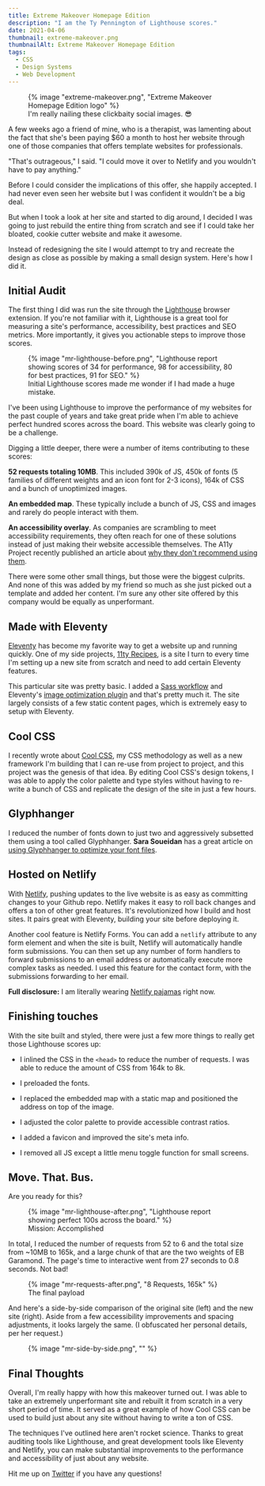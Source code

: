 ```yaml
---
title: Extreme Makeover Homepage Edition
description: "I am the Ty Pennington of Lighthouse scores."
date: 2021-04-06
thumbnail: extreme-makeover.png
thumbnailAlt: Extreme Makeover Homepage Edition
tags:
  - CSS
  - Design Systems
  - Web Development
---
```


<figure>
  {% image "extreme-makeover.png", "Extreme Makeover Homepage Edition logo" %}
  <figcaption>
    I'm really nailing these clickbaity social images. 😎
  </figcaption>
</figure>

A few weeks ago a friend of mine, who is a therapist, was lamenting about the fact that she's been paying $60 a month to host her website through one of those companies that offers template websites for professionals.

"That's outrageous," I said. "I could move it over to Netlify and you wouldn't have to pay anything."

Before I could consider the implications of this offer, she happily accepted. I had never even seen her website but I was confident it wouldn't be a big deal.

But when I took a look at her site and started to dig around, I decided I was going to just rebuild the entire thing from scratch and see if I could take her bloated, cookie cutter website and make it awesome.

Instead of redesigning the site I would attempt to try and recreate the design as close as possible by making a small design system. Here's how I did it.

## Initial Audit

The first thing I did was run the site through the [Lighthouse](https://developers.google.com/web/tools/lighthouse) browser extension. If you're not familiar with it, Lighthouse is a great tool for measuring a site's performance, accessibility, best practices and SEO metrics. More importantly, it gives you actionable steps to improve those scores.

<figure>
  {% image "mr-lighthouse-before.png", "Lighthouse report showing scores of 34 for performance, 98 for accessibility, 80 for best practices, 91 for SEO." %}
  <figcaption>
    Initial Lighthouse scores made me wonder if I had made a huge mistake.
  </figcaption>
</figure>

I've been using Lighthouse to improve the performance of my websites for the past couple of years and take great pride when I'm able to achieve perfect hundred scores across the board. This website was clearly going to be a challenge.

Digging a little deeper, there were a number of items contributing to these scores:

**52 requests totaling 10MB**. This included 390k of JS, 450k of fonts (5 families of different weights and an icon font for 2-3 icons), 164k of CSS and a bunch of unoptimized images.

**An embedded map**. These typically include a bunch of JS, CSS and images and rarely do people interact with them.

**An accessibility overlay**. As companies are scrambling to meet accessibility requirements, they often reach for one of these solutions instead of just making their website accessible themselves. The A11y Project recently published an article about [why they don't recommend using them](https://www.a11yproject.com/posts/2021-03-08-should-i-use-an-accessibility-overlay/).

There were some other small things, but those were the biggest culprits. And none of this was added by my friend so much as she just picked out a template and added her content. I'm sure any other site offered by this company would be equally as unperformant.

## Made with Eleventy

[Eleventy](https://11ty.dev) has become my favorite way to get a website up and running quickly. One of my side projects, [11ty Recipes](https://11ty.recipes), is a site I turn to every time I'm setting up a new site from scratch and need to add certain Eleventy features.

This particular site was pretty basic. I added a [Sass workflow](https://www.11ty.recipes/recipes/add-a-sass-workflow/) and Eleventy's [image optimization plugin](https://github.com/11ty/eleventy-img) and that's pretty much it. The site largely consists of a few static content pages, which is extremely easy to setup with Eleventy.

## Cool CSS

I recently wrote about [Cool CSS](https://coolcss.dev/), my CSS methodology as well as a new framework I'm building that I can re-use from project to project, and this project was the genesis of that idea. By editing Cool CSS's design tokens, I was able to apply the color palette and type styles without having to re-write a bunch of CSS and replicate the design of the site in just a few hours.

## Glyphhanger

I reduced the number of fonts down to just two and aggressively subsetted them using a tool called Glyphhanger. **Sara Soueidan** has a great article on [using Glyphhanger to optimize your font files](https://www.sarasoueidan.com/blog/glyphhanger/).

## Hosted on Netlify

With [Netlify](https://netlify.com), pushing updates to the live website is as easy as committing changes to your Github repo. Netlify makes it easy to roll back changes and offers a ton of other great features. It's revolutionized how I build and host sites. It pairs great with Eleventy, building your site before deploying it.

Another cool feature is Netlify Forms. You can add a `netlify` attribute to any form element and when the site is built, Netlify will automatically handle form submissions. You can then set up any number of form handlers to forward submissions to an email address or automatically execute more complex tasks as needed. I used this feature for the contact form, with the submissions forwarding to her email.

**Full disclosure:** I am literally wearing [Netlify pajamas](https://swag.netlify.com/product/netlify-light-jammies) right now.

## Finishing touches

With the site built and styled, there were just a few more things to really get those Lighthouse scores up:

* I inlined the CSS in the `<head>` to reduce the number of requests. I was able to reduce the amount of CSS from 164k to 8k.

* I preloaded the fonts.

* I replaced the embedded map with a static map and positioned the address on top of the image.

* I adjusted the color palette to provide accessible contrast ratios.

* I added a favicon and improved the site's meta info.

* I removed all JS except a little menu toggle function for small screens.

## Move. That. Bus.

Are you ready for this?

<figure>
  {% image "mr-lighthouse-after.png", "Lighthouse report showing perfect 100s across the board." %}
  <figcaption>
    Mission: Accomplished
  </figcaption>
</figure>

In total, I reduced the number of requests from 52 to 6 and the total size from ~10MB to 165k, and a large chunk of that are the two weights of EB Garamond. The page's time to interactive went from 27 seconds to 0.8 seconds. Not bad!

<figure>
  {% image "mr-requests-after.png", "8 Requests, 165k" %}
  <figcaption>
    The final payload
  </figcaption>
</figure>

And here's a side-by-side comparison of the original site (left) and the new site (right). Aside from a few accessibility improvements and spacing adjustments, it looks largely the same. (I obfuscated her personal details, per her request.)

<figure>
  {% image "mr-side-by-side.png", "" %}
</figure>

## Final Thoughts

Overall, I'm really happy with how this makeover turned out. I was able to take an extremely unperformant site and rebuilt it from scratch in a very short period of time. It served as a great example of how Cool CSS can be used to build just about any site without having to write a ton of CSS.

The techniques I've outlined here aren't rocket science. Thanks to great auditing tools like Lighthouse, and great development tools like Eleventy and Netlify, you can make substantial improvements to the performance and accessibility of just about any website.

Hit me up on [Twitter](https://twitter.com/peruvianidol) if you have any questions!

